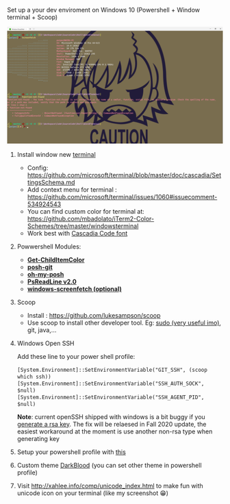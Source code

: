 Set up a your dev enviroment on Windows 10 (Powershell + Window terminal + Scoop)

![](resources/ScreenShot.png)

1. Install window new [terminal](https://github.com/microsoft/terminal)

   - Config: <https://github.com/microsoft/terminal/blob/master/doc/cascadia/SettingsSchema.md>
   - Add context menu for terminal : <https://github.com/microsoft/terminal/issues/1060#issuecomment-534924543>
   - You can find custom color for terminal at: <https://github.com/mbadolato/iTerm2-Color-Schemes/tree/master/windowsterminal>
   - Work best with [Cascadia Code font](https://github.com/microsoft/cascadia-code)

2. Powwershell Modules:

   - [**Get-ChildItemColor**](https://github.com/joonro/Get-ChildItemColor)
   - [**posh-git**](https://github.com/dahlbyk/posh-git)
   - [**oh-my-posh**](https://github.com/JanDeDobbeleer/oh-my-posh)
   - [**PsReadLine v2.0**](https://github.com/PowerShell/PSReadLine)
   - [**windows-screenfetch (optional)**](https://github.com/JulianChow94/Windows-screenFetch)

3. Scoop

   - Install : <https://github.com/lukesampson/scoop>
   - Use scoop to install other developer tool. Eg: [sudo (very useful imo)](http://blog.lukesampson.com/sudo-for-windows), git, java,...

4. Windows Open SSH

   Add these line to your power shell profile:
   ```
   [System.Environment]::SetEnvironmentVariable("GIT_SSH", (scoop which ssh))
   [System.Environment]::SetEnvironmentVariable("SSH_AUTH_SOCK", $null)
   [System.Environment]::SetEnvironmentVariable("SSH_AGENT_PID", $null)
   ```

   **Note**: current openSSH shipped with windows is a bit buggy if you [generate a rsa key](https://github.com/PowerShell/Win32-OpenSSH/issues/1263). The fix will be relaesed in Fall 2020 update, the easiest workaround at the moment is use another non-rsa type when generating key

5. Setup your powershell profile with [this](resources/Microsoft.PowerShell_profile.ps1)

6. Custom theme [DarkBlood](resources/Darkblood.psm1) (you can set other theme in powershell profile)

7. Visit <http://xahlee.info/comp/unicode_index.html> to make fun with unicode icon on your terminal (like my screenshot 😁)
